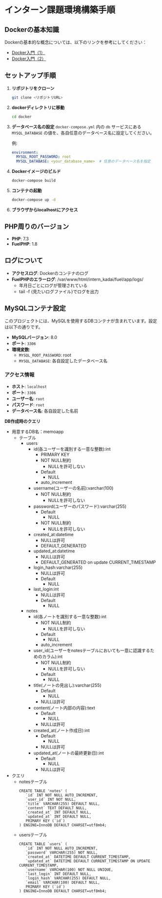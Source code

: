 # インターン課題環境構築手順

## Dockerの基本知識
Dockerの基本的な概念については、以下のリンクを参考にしてください：
- [Docker入門（1）](https://qiita.com/Sicut_study/items/4f301d000ecee98e78c9)
- [Docker入門（2）](https://qiita.com/takusan64/items/4d622ce1858c426719c7)

## セットアップ手順

1. **リポジトリをクローン**
   ```bash
   git clone <リポジトリURL>
   ```

2. **dockerディレクトリに移動**
   ```bash
   cd docker
   ```

3. **データベース名の設定**
   `docker-compose.yml` 内の `db` サービスにある `MYSQL_DATABASE` の値を、各自任意のデータベース名に設定してください。
   
   例:
   ```yaml
   environment:
     MYSQL_ROOT_PASSWORD: root
     MYSQL_DATABASE: <your_database_name>  # 任意のデータベース名を指定
   ```

4. **Dockerイメージのビルド**
   ```bash
   docker-compose build
   ```

5. **コンテナの起動**
   ```bash
   docker-compose up -d
   ```
6. **ブラウザからlocalhostにアクセス**

## PHP周りのバージョン
- **PHP**: 7.3
- **FuelPHP**: 1.8

## ログについて
- **アクセスログ**: Dockerのコンテナのログ
- **FuelPHPのエラーログ**: /var/www/html/intern_kadai/fuel/app/logs/
  - 年月日ごとにログが管理されている
  - tail -f {見たいログファイル}でログを出力

## MySQLコンテナ設定
このプロジェクトには、MySQLを使用するDBコンテナが含まれています。設定は以下の通りです。

- **MySQLバージョン**: 8.0
- **ポート**: `3306`
- **環境変数**:
  - `MYSQL_ROOT_PASSWORD`: root
  - `MYSQL_DATABASE`: 各自設定したデータベース名

### アクセス情報
- **ホスト**: `localhost`
- **ポート**: `3306`
- **ユーザー名**: `root`
- **パスワード**: `root`
- **データベース名**: 各自設定した名前

**DB作成時のクエリ**
- 用意するDB名：memoapp
   - テーブル
      - users
         - id(各ユーザーを識別する一意な整数):int
            - PRIMARY KEY
            - NOT NULL制約
               - NULLを許可しない
            - Default
               -  NULL
            - auto_increment
         - username(ユーザーの名前):varchar(100)
            - NOT NULL制約
               - NULLを許可しない
         - password(ユーザーのパスワード):varchar(255)
            - Default
               -  NULL
            - NOT NULL制約
               - NULLを許可しない
         - created_at:datetime
            - NULLは許可
            - DEFAULT_GENERATED
         - updated_at:datetime
            - NULLは許可
            - DEFAULT_GENERATED on update CURRENT_TIMESTAMP
         - login_hash:varchar(255)
            - NULLは許可
            - Default
               -  NULL
         - last_login:int
            - NULLは許可
            - Default
               -  NULL
      - notes
         - id(各ノートを識別する一意な整数):int
            - NOT NULL制約
               - NULLを許可しない
            - Default
               -  NULL
            - auto_increment
         - user_id(ユーザーをnotesテーブルにおいても一意に認識するためのカラム):int
            - NOT NULL制約
               - NULLを許可しない
            - Default
               -  NULL
         - title(ノートの見出し):varchar(255)
            - Default
               -  NULL
            - NULLは許可
         - content(ノート内部の内容):text
            - Default
               -  NULL
            - NULLは許可
         - created_at(ノート作成日):int
            - Default
               -  NULL
            - NULLは許可
         - updated_at(ノートの最終更新日):int
            - Default
               -  NULL
            - NULLは許可
- クエリ
   - notesテーブル
      ```
      CREATE TABLE 'notes' (
         `id` INT NOT NULL AUTO_INCREMENT,
         `user_id` INT NOT NULL,
         `title` VARCHAR(255) DEFAULT NULL,
         `content` TEXT DEFAULT NULL,
         `created_at` INT DEFAULT NULL,
         `updated_at` INT DEFAULT NULL,
         PRIMARY KEY (`id`)
      ) ENGINE=InnoDB DEFAULT CHARSET=utf8mb4;
      ```
   - usersテーブル
      ```
      CREATE TABLE `users` (
         `id` INT NOT NULL AUTO_INCREMENT,
         `password` VARCHAR(255) NOT NULL,
         `created_at` DATETIME DEFAULT CURRENT_TIMESTAMP,
         `updated_at` DATETIME DEFAULT CURRENT_TIMESTAMP ON UPDATE CURRENT_TIMESTAMP,
         `username` VARCHAR(100) NOT NULL UNIQUE,
         `last_login` INT DEFAULT NULL,
         `login_hash` VARCHAR(255) DEFAULT NULL,
         `email` VARCHAR(100) DEFAULT NULL,
         PRIMARY KEY (`id`)
      ) ENGINE=InnoDB DEFAULT CHARSET=utf8mb4;
      ```
